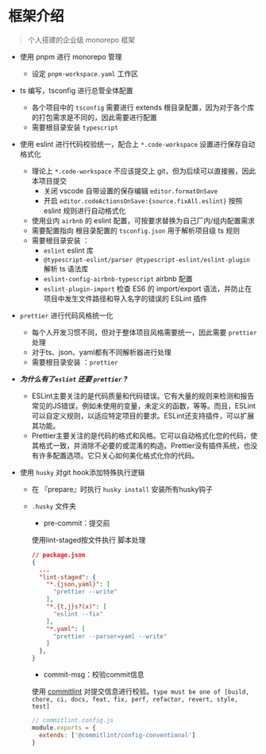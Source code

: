 # 框架介绍

> 个人搭建的企业级 monorepo 框架

-   使用 pnpm 进行 monorepo 管理
    -   设定 `pnpm-workspace.yaml` 工作区
    
-   ts 编写，tsconfig 进行总管全体配置
    -   各个项目中的 `tsconfig` 需要进行 extends 根目录配置，因为对于各个库的打包需求是不同的，因此需要进行配置
    -   需要根目录安装 `typescript`
    
-   使用 eslint 进行代码校验统一，配合上 `*.code-workspace` 设置进行保存自动格式化
    -   理论上 `*.code-workspace` 不应该提交上 git，但为后续可以直接搬，因此本项目提交
        -   关闭 vscode 自带设置的保存编辑 `editor.formatOnSave`
        -   开启 `editor.codeActionsOnSave:{source.fixAll.eslint}` 按照 eslint 规则进行自动格式化
    -   使用业内 `airbnb` 的 eslint 配置，可按要求替换为自己厂内/组内配置需求
    -   需要配置指向 根目录配置的 `tsconfig.json` 用于解析项目级 ts 规则
    -   需要根目录安装 ：
        -   `eslint` eslint 库
        -   `@typescript-eslint/parser @typescript-eslint/eslint-plugin` 解析 ts 语法库
        -   `eslint-config-airbnb-typescript` airbnb 配置
        -   `eslint-plugin-import` 检查 ES6 的 import/export 语法，并防止在项目中发生文件路径和导入名字的错误的 ESLint 插件
    
-   `prettier` 进行代码风格统一化
    -   每个人开发习惯不同，但对于整体项目风格需要统一，因此需要 `prettier` 处理
    -   对于ts、json、yaml都有不同解析器进行处理
    -   需要根目录安装 ：`prettier`
    
-   ***为什么有了`eslint` 还要 `prettier` ?***
    -   ESLint主要关注的是代码质量和代码错误。它有大量的规则来检测和报告常见的JS错误，例如未使用的变量，未定义的函数，等等。而且，ESLint可以自定义规则，以适应特定项目的要求。ESLint还支持插件，可以扩展其功能。
    -   Prettier主要关注的是代码的格式和风格。它可以自动格式化您的代码，使其格式一致，并消除不必要的或混淆的构造。Prettier没有插件系统，也没有许多配置选项。它只关心如何美化格式化你的代码。
    
-   使用 `husky` 对git hook添加特殊执行逻辑
    - 在 『prepare』时执行 `husky install` 安装所有husky钩子
    
    - `.husky` 文件夹
    
      -   pre-commit：提交前
    
      使用lint-staged按文件执行 脚本处理
    
      ```json
      // package.json
      {
        ...
        "lint-staged": {
          "*.{json,yaml}": [
            "prettier --write"
          ],
          "*.{t,j}s?(x)": [
            "eslint --fix"
          ],
          "*.yaml": [
            "prettier --parser=yaml --write"
          ]
        },
      }
      ```
    
      -   commit-msg：校验commit信息
    
      使用 [commitlint](https://commitlint.js.org/#/) 对提交信息进行校验。`type must be one of [build, chore, ci, docs, feat, fix, perf, refactor, revert, style, test]`
    
      ```js
      // commitlint.config.js
      module.exports = {
        extends: ['@commitlint/config-conventional']
      }
      ```
    
      
